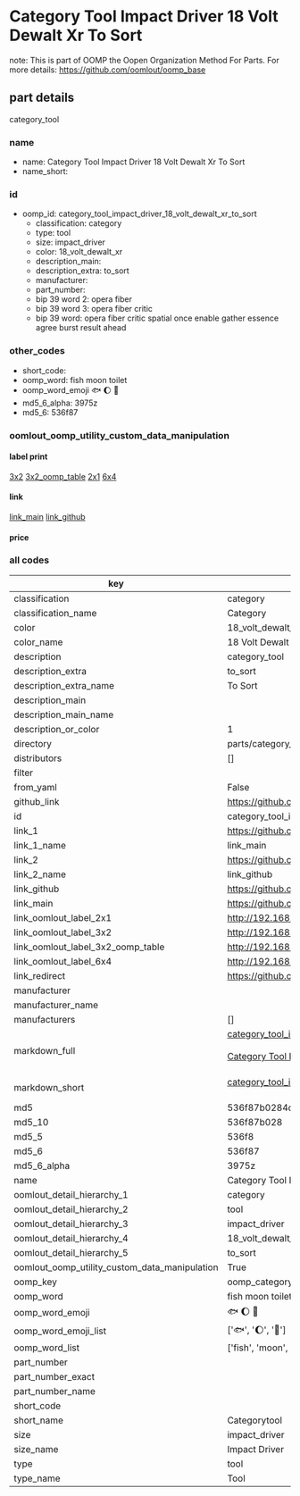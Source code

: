 # Category Tool Impact Driver 18 Volt Dewalt Xr To Sort  

note: This is part of OOMP the Oopen Organization Method For Parts. For more details: https://github.com/oomlout/oomp_base

##  part details
  



category_tool



### name
* name: Category Tool Impact Driver 18 Volt Dewalt Xr To Sort
* name_short: 
### id
* oomp_id: category_tool_impact_driver_18_volt_dewalt_xr_to_sort
  * classification: category
  * type: tool
  * size: impact_driver
  * color: 18_volt_dewalt_xr
  * description_main: 
  * description_extra: to_sort
  * manufacturer: 
  * part_number: 
  * bip 39 word 2: opera fiber
  * bip 39 word 3: opera fiber critic
  * bip 39 word: opera fiber critic spatial once enable gather essence agree burst result ahead

### other_codes
* short_code: 
* oomp_word: fish moon toilet
* oomp_word_emoji :fish: :moon: :toilet:
* md5_6_alpha: 3975z
* md5_6: 536f87






### oomlout_oomp_utility_custom_data_manipulation
#### label print
[3x2](http://192.168.1.245:1112/?label=oomp%203975z)
[3x2_oomp_table](http://192.168.1.108:1112/?label=oomp%203975z)
[2x1](http://192.168.1.242:1112/?label=oomp%203975z)
[6x4](http://192.168.1.55:1112/?label=oomp%203975z)    

#### link

[link_main](https://github.com/oomlout/oomlout_oomp_version_1_messy/tree/main/parts/category_tool_impact_driver_18_volt_dewalt_xr_to_sort) [link_github](https://github.com/oomlout/oomlout_oomp_version_1_messy/tree/main/parts/category_tool_impact_driver_18_volt_dewalt_xr_to_sort)                             

#### price







### all codes 
| key | value |  
| --- | --- |  
| classification | category |  
| classification_name | Category |  
| color | 18_volt_dewalt_xr |  
| color_name | 18 Volt Dewalt Xr |  
| description | category_tool |  
| description_extra | to_sort |  
| description_extra_name | To Sort |  
| description_main |  |  
| description_main_name |  |  
| description_or_color | 1  |  
| directory | parts/category_tool_impact_driver_18_volt_dewalt_xr_to_sort |  
| distributors | [] |  
| filter |  |  
| from_yaml | False |  
| github_link | https://github.com/oomlout/oomlout_oomp_part_src/tree/main/parts/category_tool_impact_driver_18_volt_dewalt_xr_to_sort |  
| id | category_tool_impact_driver_18_volt_dewalt_xr_to_sort |  
| link_1 | https://github.com/oomlout/oomlout_oomp_version_1_messy/tree/main/parts/category_tool_impact_driver_18_volt_dewalt_xr_to_sort |  
| link_1_name | link_main |  
| link_2 | https://github.com/oomlout/oomlout_oomp_version_1_messy/tree/main/parts/category_tool_impact_driver_18_volt_dewalt_xr_to_sort |  
| link_2_name | link_github |  
| link_github | https://github.com/oomlout/oomlout_oomp_version_1_messy/tree/main/parts/category_tool_impact_driver_18_volt_dewalt_xr_to_sort |  
| link_main | https://github.com/oomlout/oomlout_oomp_version_1_messy/tree/main/parts/category_tool_impact_driver_18_volt_dewalt_xr_to_sort |  
| link_oomlout_label_2x1 | http://192.168.1.242:1112/?label=oomp%203975z |  
| link_oomlout_label_3x2 | http://192.168.1.245:1112/?label=oomp%203975z |  
| link_oomlout_label_3x2_oomp_table | http://192.168.1.108:1112/?label=oomp%203975z |  
| link_oomlout_label_6x4 | http://192.168.1.55:1112/?label=oomp%203975z |  
| link_redirect | https://github.com/oomlout/oomlout_oomp_version_1_messy/tree/main/parts/category_tool_impact_driver_18_volt_dewalt_xr_to_sort |  
| manufacturer |  |  
| manufacturer_name |  |  
| manufacturers | [] |  
| markdown_full | [category_tool_impact_driver_18_volt_dewalt_xr_to_sort](none)<br>[](none)<br>[Category Tool Impact Driver 18 Volt Dewalt Xr To Sort](none)<br><br> |  
| markdown_short | [category_tool_impact_driver_18_volt_dewalt_xr_to_sort](none)<br><br> |  
| md5 | 536f87b0284d4c0d254d4d0867956cda |  
| md5_10 | 536f87b028 |  
| md5_5 | 536f8 |  
| md5_6 | 536f87 |  
| md5_6_alpha | 3975z |  
| name | Category Tool Impact Driver 18 Volt Dewalt Xr To Sort |  
| oomlout_detail_hierarchy_1 | category |  
| oomlout_detail_hierarchy_2 | tool |  
| oomlout_detail_hierarchy_3 | impact_driver |  
| oomlout_detail_hierarchy_4 | 18_volt_dewalt_xr |  
| oomlout_detail_hierarchy_5 | to_sort |  
| oomlout_oomp_utility_custom_data_manipulation | True |  
| oomp_key | oomp_category_tool_impact_driver_18_volt_dewalt_xr_to_sort |  
| oomp_word | fish moon toilet |  
| oomp_word_emoji | :fish: :moon: :toilet: |  
| oomp_word_emoji_list | [':fish:', ':moon:', ':toilet:'] |  
| oomp_word_list | ['fish', 'moon', 'toilet'] |  
| part_number |  |  
| part_number_exact |  |  
| part_number_name |  |  
| short_code |  |  
| short_name | Categorytool |  
| size | impact_driver |  
| size_name | Impact Driver |  
| type | tool |  
| type_name | Tool |  
